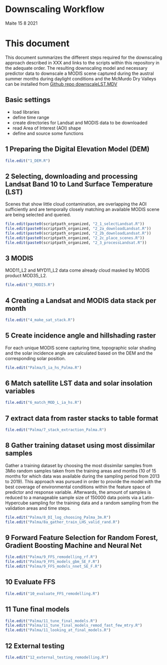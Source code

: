 Downscaling Workflow
================
Maite
15 8 2021

# This document

This document summarizes the different steps required for the
downscaling approach described in XXX and links to the scripts within
this repository in the adequate order. The resulting downscaling model
and necessary predictor data to downscale a MODIS scene captured during
the austral summer months during daylight conditions and the McMurdo Dry
Valleys can be installed from [Github repo
downscaleLST.MDV](https://github.com/MLezamaValdes/downscaleLST.MDV)

## Basic settings

-   load libraries
-   define time range
-   create directories for Landsat and MODIS data to be downloaded
-   read Area of Interest (AOI) shape
-   define and source some functions

## 1 Preparing the Digital Elevation Model (DEM)

``` r
file.edit("1_DEM.R")
```

## 2 Selecting, downloading and processing Landsat Band 10 to Land Surface Temperature (LST)

Scenes that show little cloud contamination, are overlapping the AOI
sufficiently and are temporally closely matching an available MODIS
scene are being selected and queried.

``` r
file.edit(paste0(scriptpath_organized, "2_1_selectLandsat.R"))
file.edit(paste0(scriptpath_organized, "2_2a_downloadLandsat.R"))
file.edit(paste0(scriptpath_organized, "2_2b_downloadLandsat.R"))
file.edit(paste0(scriptpath_organized, "2_2c_place_scenes.R"))
file.edit(paste0(scriptpath_organized, "2_3_processLandsat.R"))
```

## 3 MODIS

MOD11\_L2 and MYD11\_L2 data come already cloud masked by MODIS product
MOD35\_L2.

``` r
file.edit("3_MODIS.R")
```

## 4 Creating a Landsat and MODIS data stack per month

``` r
file.edit("4_make_sat_stack.R")
```

## 5 Create incidence angle and hillshading raster

For each unique MODIS scene capturing time, topographic solar shading
and the solar incidence angle are calculated based on the DEM and the
corresponding solar position.

``` r
file.edit("Palma/5_ia_hs_Palma.R")
```

## 6 Match satellite LST data and solar insolation variables

``` r
file.edit("6_match_MOD_L_ia_hs.R")
```

## 7 extract data from raster stacks to table format

``` r
file.edit("Palma/7_stack_extraction_Palma.R")
```

## 8 Gather training dataset using most dissimilar samples

Gather a training dataset by choosing the most dissimilar samples from
3Mio random samples taken from the training areas and months (10 of 15
months for which data was available during the sampling period from 2013
to 2019). This approach was pursued in order to provide the model with
the best coverage of environmental conditions within the feature space
of predictor and response variable. Afterwards, the amount of samples is
reduced to a manageable sample size of 150000 data points via a
Latin-Hypercube sampling for the training data and a random sampling
from the validation areas and time steps.

``` r
file.edit("Palma/8_DI_log_choosing_Palma_3m.R")
file.edit("Palma/8a_gather_train_LHS_valid_rand.R")
```

## 9 Forward Feature Selection for Random Forest, Gradient Boosting Machine and Neural Net

``` r
file.edit("Palma/9_FFS_remodelling_rf.R")
file.edit("Palma/9_FFS_models_gbm_SE_F.R")
file.edit("Palma/9_FFS_models_nnet_SE_F.R")
```

## 10 Evaluate FFS

``` r
file.edit("10_evaluate_FFS_remodelling.R")
```

## 11 Tune final models

``` r
file.edit("Palma/11_tune_final_models.R")
file.edit("Palma/11_tune_final_models_remod_fast_few_mtry.R")
file.edit("Palma/11_looking_at_final_models.R")
```

## 12 External testing

``` r
file.edit("12_external_testing_remodelling.R")
```
